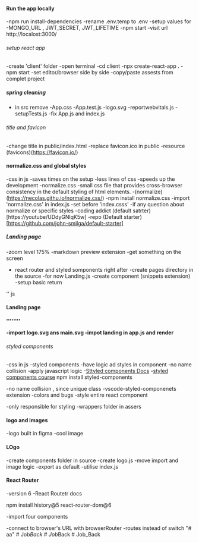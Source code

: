 ####  Run the app locally
-npm run install-dependencies
-rename .env.temp to .env 
-setup values for -MONGO_URL , JWT_SECRET, JWT_LIFETIME 
-npm start
-visit url http://localost:3000/


###### setup react app
-create 'client' folder
-open terminal 
-cd client 
-npx create-react-app .
-npm start 
-set editor/browser side by side 
-copy/paste assests from complet project


#####  spring cleaning
- in src remove 
-App.css
-App.test.js
-logo.svg
-reportwebvitals.js
-setupTests.js
-fix App.js and index.js



######  title and favicon
-change title in public/index.html
-replace favicon.ico in public
-resource (favicons)(https://favicon.io/)



#### normalize.css and global styles
-css in js
-saves times on the setup
-less lines of css
-speeds up the development 
-normalize.css
-small css file that provides cross-browser consistency in the default styling of html elements.
-(normalize)(https://necolas.githu.io/normalize.css/)
-npm install normalize.css 
-import 'normalize.css' in index.js
-set before 'index.csss'
-if any question about normalize or specific styles
-coding addict (default satrter) [https://youtube/UDdyGNlqK5w]
-repo (Default starter)[https://github.com/john-smilga/default-starter]

##### Landing page
-zoom level 175%
-markdown preview extension 
-get something on the screen 
- react router and styled somponents right after 
-create pages directory in the source 
-for now Landing.js
-create component (snippets extension)
-setup basic return 



'' js
<h4>Landing page<h4>
''''''''


-import logo.svg ans main.svg 
-impot landing in app.js and render

######   styled components
-css in js 
-styled components 
-have logic ad styles in component
-no name collision
-apply javascript logic
-[Sttyled components Docs](https://styled-components.com/)
-[styled components course](https://www.udemy.com/course/styled-components-tutorial-course/?)
npm install styled-components  


-no name collision , since unique  class
-vscode-styled-componenets extension
-colors and bugs
-style entire react component


-only responsible for styling 
-wrappers folder in assers  
#### logo and images
-logo built in figma 
-cool  image
#### LOgo
-create components folder in source 
-create logo.js 
-move import and image logic
-export as default
-utilise index.js
#### React Router
-version 6
-React Routetr docs 

npm install history@5 react-router-dom@6

-import four components

-connect to browser's URL with browserRouter 
-routes instead of switch "# aa" 
#   J o b _ B a c k  
 #   J o b _ B a c k  
 #   J o b _ B a c k  
 